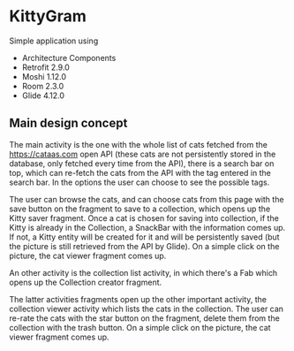 # KittyGram

Simple application using 
- Architecture Components 
- Retrofit 2.9.0
- Moshi 1.12.0
- Room 2.3.0
- Glide 4.12.0

## Main design concept

The main activity is the one with the whole list of cats fetched from the https://cataas.com open API 
(these cats are not persistently stored in the database, only fetched every time from the API), there is a 
search bar on top, which can re-fetch the cats from the API with the tag entered in the search bar. In
the options the user can choose to see the possible tags.

The user can browse the cats, and can choose cats from this page with the save button on the fragment
to save to a collection, which opens up the Kitty saver fragment. Once a cat is chosen for saving into
collection, if the Kitty is already in the Collection, a SnackBar with the information comes up.
If not, a Kitty entity will be created for it and will be persistently saved (but the picture is still 
retrieved from the API by Glide). On a simple click on the picture, the cat viewer fragment comes up.

An other activity is the collection list activity, in which there's a Fab which opens up the Collection
creator fragment.

The latter activities fragments open up the other important activity, the collection viewer activity 
which lists the cats in the collection. The user can re-rate the cats with the star button on the fragment, 
delete them from the collection with the trash button. On a simple click on the picture, the cat viewer 
fragment comes up.
